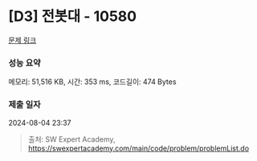 # [D3] 전봇대 - 10580 

[문제 링크](https://swexpertacademy.com/main/code/problem/problemDetail.do?contestProbId=AXO8QBw6Qu4DFAXS) 

### 성능 요약

메모리: 51,516 KB, 시간: 353 ms, 코드길이: 474 Bytes

### 제출 일자

2024-08-04 23:37



> 출처: SW Expert Academy, https://swexpertacademy.com/main/code/problem/problemList.do